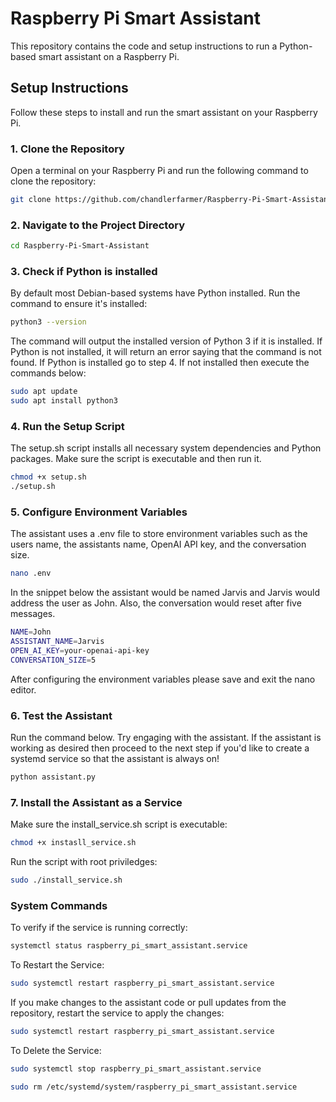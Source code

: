 # Raspberry Pi Smart Assistant

This repository contains the code and setup instructions to run a Python-based smart assistant on a Raspberry Pi.

## Setup Instructions

Follow these steps to install and run the smart assistant on your Raspberry Pi.

### 1. Clone the Repository

Open a terminal on your Raspberry Pi and run the following command to clone the repository:

```bash
git clone https://github.com/chandlerfarmer/Raspberry-Pi-Smart-Assistant.git
```
### 2. Navigate to the Project Directory
``` bash
cd Raspberry-Pi-Smart-Assistant
```
### 3. Check if Python is installed
By default most Debian-based systems have Python installed. Run the command to ensure it's installed:
```bash
python3 --version
```
The command will output the installed version of Python 3 if it is installed. If Python is not installed, it will return an error saying that the command is not found. If Python is installed go to step 4. If not installed then execute the commands below:
```bash
sudo apt update
sudo apt install python3
```
### 4. Run the Setup Script
The setup.sh script installs all necessary system dependencies and Python packages. Make sure the script is executable and then run it.
```bash
chmod +x setup.sh
./setup.sh
```
### 5. Configure Environment Variables
The assistant uses a .env file to store environment variables such as the users name, the assistants name, OpenAI API key, and the conversation size. 
```bash
nano .env
```
In the snippet below the assistant would be named Jarvis and Jarvis would address the user as John. Also, the conversation would reset after five messages.
```bash
NAME=John
ASSISTANT_NAME=Jarvis
OPEN_AI_KEY=your-openai-api-key
CONVERSATION_SIZE=5
```
After configuring the environment variables please save and exit the nano editor. 

### 6. Test the Assistant
Run the command below. Try engaging with the assistant. If the assistant is working as desired then proceed to the next step if you'd like to create a systemd service so that the assistant is always on!
```bash
python assistant.py
```
### 7. Install the Assistant as a Service
Make sure the install_service.sh script is executable:
```bash
chmod +x instasll_service.sh
```
Run the script with root priviledges:
```bash
sudo ./install_service.sh
```
### System Commands
To verify if the service is running correctly:
```bash
systemctl status raspberry_pi_smart_assistant.service
```
To Restart the Service:
```bash
sudo systemctl restart raspberry_pi_smart_assistant.service
```
If you make changes to the assistant code or pull updates from the repository, restart the service to apply the changes:
```bash
sudo systemctl restart raspberry_pi_smart_assistant.service
```
To Delete the Service: 
```bash
sudo systemctl stop raspberry_pi_smart_assistant.service
```
```bash
sudo rm /etc/systemd/system/raspberry_pi_smart_assistant.service
```
